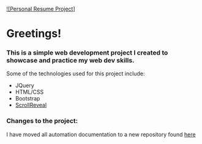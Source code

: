 [![Personal Resume Project]](http://sharayahcorcoran.com/)

Greetings!
======

### This is a simple web development project I created to showcase and practice my web dev skills.

Some of the technologies used for this project include:
- JQuery
- HTML/CSS
- Bootstrap
- [ScrollReveal](https://github.com/jlmakes/scrollreveal) 

### Changes to the project:

I have moved all automation documentation to a new repository found [here](https://github.com/selifka/aws_webserver_ansible) 
